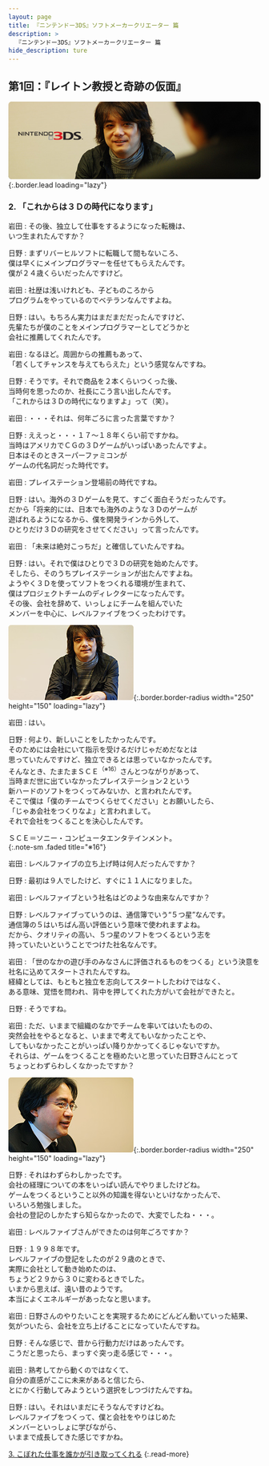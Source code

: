 ```yaml
---
layout: page
title: 『ニンテンドー3DS』ソフトメーカークリエーター 篇
description: >
  『ニンテンドー3DS』ソフトメーカークリエーター 篇
hide_description: ture
---
```


## 第1回：『レイトン教授と奇跡の仮面』

![](/interviews/jp/3ds/creators/vol1/img/mainvisual2.jpg){:.border.lead loading="lazy"}

### 2. 「これからは３Ｄの時代になります」

岩田
: その後、独立して仕事をするようになった転機は、<br>いつ生まれたんですか？

日野
: まずリバーヒルソフトに転職して間もないころ、<br>僕は早くにメインプログラマーを任せてもらえたんです。<br>僕が２４歳くらいだったんですけど。

岩田
: 社歴は浅いけれども、子どものころから<br>プログラムをやっているのでベテランなんですよね。

日野
: はい。もちろん実力はまだまだだったんですけど、<br>先輩たちが僕のことをメインプログラマーとしてどうかと<br>会社に推薦してくれたんです。

岩田
: なるほど。周囲からの推薦もあって、<br>「若くしてチャンスを与えてもらえた」という感覚なんですね。

日野
: そうです。それで商品を２本くらいつくった後、<br>当時何を思ったのか、社長にこう言い出したんです。<br>「これからは３Ｄの時代になりますよ」って（笑）。

岩田
: ・・・それは、何年ごろに言った言葉ですか？

日野
: ええっと・・・１７～１８年くらい前ですかね。<br>当時はアメリカでＣＧの３Ｄゲームがいっぱいあったんですよ。<br>日本はそのときスーパーファミコンが<br>ゲームの代名詞だった時代です。

岩田
: プレイステーション登場前の時代ですね。

日野
: はい。海外の３Ｄゲームを見て、すごく面白そうだったんです。<br>だから「将来的には、日本でも海外のような３Ｄのゲームが<br>遊ばれるようになるから、僕を開発ラインから外して、<br>ひとりだけ３Ｄの研究をさせてください」って言ったんです。

岩田
: 「未来は絶対こっちだ」と確信していたんですね。

日野
: はい。それで僕はひとりで３Ｄの研究を始めたんです。<br>そしたら、そのうちプレイステーションが出たんですよね。<br>ようやく３Ｄを使ってソフトをつくれる環境が生まれて、<br>僕はプロジェクトチームのディレクターになったんです。<br>その後、会社を辞めて、いっしょにチームを組んでいた<br>メンバーを中心に、レベルファイブをつくったわけです。

![](/interviews/jp/3ds/creators/vol1/img/photo6.jpg){:.border.border-radius width="250" height="150" loading="lazy"}

岩田
: はい。

日野
: 何より、新しいことをしたかったんです。<br>そのためには会社にいて指示を受けるだけじゃだめだなとは<br>思っていたんですけど、独立できるとは思っていなかったんです。<br>そんなとき、たまたまＳＣＥ<sup>（※16）</sup>さんとつながりがあって、<br>当時まだ世に出ていなかったプレイステーション２という<br>新ハードのソフトをつくってみないか、と言われたんです。<br>そこで僕は「僕のチームでつくらせてください」とお願いしたら、<br>「じゃあ会社をつくりなよ」と言われまして。<br>それで会社をつくることを決心したんです。

ＳＣＥ＝ソニー・コンピュータエンタテインメント。              
{:.note-sm .faded title="※16"}

岩田
: レベルファイブの立ち上げ時は何人だったんですか？

日野
: 最初は９人でしたけど、すぐに１１人になりました。

岩田
: レベルファイブという社名はどのような由来なんですか？

日野
: レベルファイブっていうのは、通信簿でいう“５つ星”なんです。<br>通信簿の５はいちばん高い評価という意味で使われますよね。<br>だから、クオリティの高い、５つ星のソフトをつくるという志を<br>持っていたいということでつけた社名なんです。

岩田
: 「世のなかの遊び手のみなさんに評価されるものをつくる」という決意を<br>社名に込めてスタートされたんですね。<br>経緯としては、もともと独立を志向してスタートしたわけではなく、<br>ある意味、覚悟を問われ、背中を押してくれた方がいて会社ができたと。

日野
: そうですね。

岩田
: ただ、いままで組織のなかでチームを率いてはいたものの、<br>突然会社をやるとなると、いままで考えてもいなかったことや、<br>してもいなかったことがいっぱい降りかかってくるじゃないですか。<br>それらは、ゲームをつくることを極めたいと思っていた日野さんにとって<br>ちょっとわずらわしくなかったですか？

![](/interviews/jp/3ds/creators/vol1/img/photo7.jpg){:.border.border-radius width="250" height="150" loading="lazy"}

日野
: それはわずらわしかったです。<br>会社の経理についての本をいっぱい読んでやりましたけどね。<br>ゲームをつくるということ以外の知識を得ないといけなかったんで、<br>いろいろ勉強しました。<br>会社の登記のしかたすら知らなかったので、大変でしたね・・・。

岩田
: レベルファイブさんができたのは何年ごろですか？

日野
: １９９８年です。<br>レベルファイブの登記をしたのが２９歳のときで、<br>実際に会社として動き始めたのは、<br>ちょうど２９から３０に変わるときでした。<br>いまから思えば、遠い昔のようです。<br>本当によくエネルギーがあったなと思います。

岩田
: 日野さんのやりたいことを実現するためにどんどん動いていった結果、<br>気がついたら、会社を立ち上げることになっていたんですね。

日野
: そんな感じで、昔から行動力だけはあったんです。<br>こうだと思ったら、まっすぐ突っ走る感じで・・・。

岩田
: 熟考してから動くのではなくて、<br>自分の直感がここに未来があると信じたら、<br>とにかく行動してみようという選択をしつづけたんですね。

日野
: はい。それはいまだにそうなんですけどね。<br>レベルファイブをつくって、僕と会社をやりはじめた<br>メンバーといっしょに学びながら、<br>いままで成長してきた感じですかね。

[3. こぼれた仕事を誰かが引き取ってくれる](3.md)
{:.read-more}

